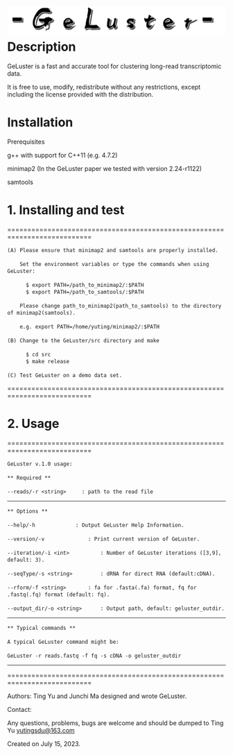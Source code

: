 ![logo](geluster.png)
Description
================

GeLuster is a fast and accurate tool for clustering long-read transcriptomic data.

It is free to use, modify, redistribute without any restrictions, except including the license provided with the distribution.


Installation
================

Prerequisites

 g++ with support for C++11 (e.g. 4.7.2)
 
 minimap2 (In the GeLuster paper we tested with version 2.24-r1122) 
 
 samtools 

# 1. Installing and test
===========================================================================
    
    (A) Please ensure that minimap2 and samtools are properly installed. 
        
        Set the environment variables or type the commands when using GeLuster:

          $ export PATH=/path_to_minimap2/:$PATH
          $ export PATH=/path_to_samtools/:$PATH

        Please change path_to_minimap2(path_to_samtools) to the directory of minimap2(samtools).
     
        e.g. export PATH=/home/yuting/minimap2/:$PATH
        
    (B) Change to the GeLuster/src directory and make
    
          $ cd src
          $ make release
          
    (C) Test GeLuster on a demo data set.
        
===========================================================================

# 2. Usage 
===========================================================================
    
    GeLuster v.1.0 usage:

    ** Required **
    
    --reads/-r <string>		: path to the read file
---------------------------------------------------------------------------

    ** Options **
    
    --help/-h			  : Output GeLuster Help Information.

    --version/-v			  : Print current version of GeLuster.

    --iteration/-i <int>		  : Number of GeLuster iterations ([3,9], default: 3).

    --seqType/-s <string>		  : dRNA for direct RNA (default:cDNA).

    --rform/-f <string>		  : fa for .fasta(.fa) format, fq for .fastq(.fq) format (default: fq).

    --output_dir/-o <string>	  : Output path, default: geluster_outdir.

---------------------------------------------------------------------------

    ** Typical commands **
    
    A typical GeLuster command might be:

    GeLuster -r reads.fastq -f fq -s cDNA -o geluster_outdir

---------------------------------------------------------------------------

===========================================================================


Authors: Ting Yu and Junchi Ma designed and wrote GeLuster.

Contact:

Any questions, problems, bugs are welcome and should be dumped to Ting Yu <yutingsdu@163.com>
 
Created on July 15, 2023.

